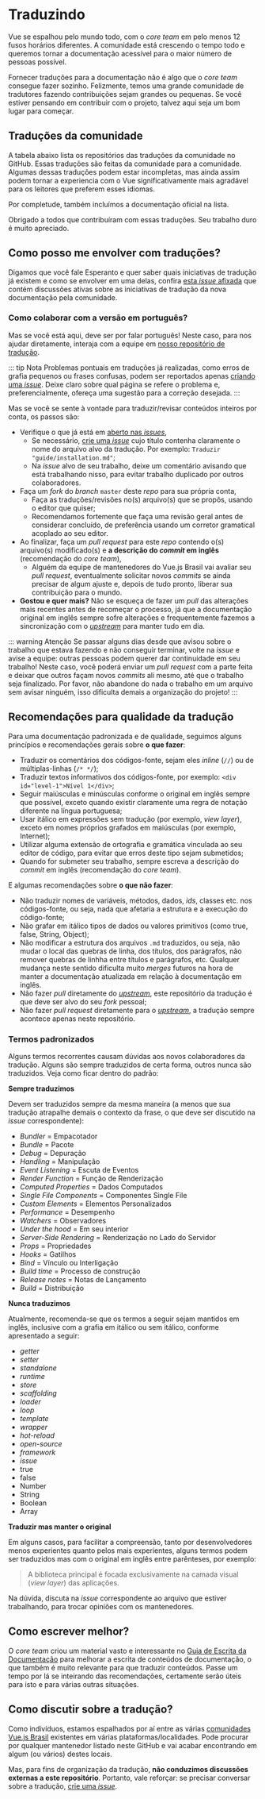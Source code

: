 # Traduzindo

Vue se espalhou pelo mundo todo, com o *core team* em pelo menos 12 fusos horários diferentes. A comunidade está crescendo o tempo todo e queremos tornar a documentação acessível para o maior número de pessoas possível.

Fornecer traduções para a documentação não é algo que o *core team* consegue fazer sozinho. Felizmente, temos uma grande comunidade de tradutores fazendo contribuições sejam grandes ou pequenas. Se você estiver pensando em contribuir com o projeto, talvez aqui seja um bom lugar para começar.

## Traduções da comunidade

A tabela abaixo lista os repositórios das traduções da comunidade no GitHub. Essas traduções são feitas da comunidade para a comunidade. Algumas dessas traduções podem estar incompletas, mas ainda assim podem tornar a experiencia com o Vue significativamente mais agradável para os leitores que preferem esses idiomas.

Por completude, também incluímos a documentação oficial na lista.

<guide-contributing-translations />

Obrigado a todos que contribuíram com essas traduções. Seu trabalho duro é muito apreciado.

## Como posso me envolver com traduções?

Digamos que você fale Esperanto e quer saber quais iniciativas de tradução já existem e como se envolver em uma delas, confira [esta _issue_ afixada](https://github.com/vuejs/docs-next/issues/478) que contém discussões ativas sobre as iniciativas de tradução da nova documentação pela comunidade.

### Como colaborar com a versão em português?

Mas se você está aqui, deve ser por falar português! Neste caso, para nos ajudar diretamente, interaja com a equipe em [nosso repositório de tradução](https://github.com/vuejs-br/docs-next).

::: tip Nota
Problemas pontuais em traduções já realizadas, como erros de grafia pequenos ou frases confusas, podem ser reportados apenas [criando uma _issue_](https://github.com/vuejs-br/docs-next/issues/new). Deixe claro sobre qual página se refere o problema e, preferencialmente, ofereça uma sugestão para a correção desejada.
:::

Mas se você se sente à vontade para traduzir/revisar conteúdos inteiros por conta, os passos são:

- Verifique o que já está em [aberto nas _issues_](https://github.com/vuejs-br/docs-next/issues),
  - Se necessário, [crie uma _issue_](https://github.com/vuejs-br/docs-next/issues/new) cujo título contenha claramente o nome do arquivo alvo da tradução. Por exemplo: `Traduzir "guide/installation.md"`;
  - Na _issue_ alvo de seu trabalho, deixe um comentário avisando que está trabalhando nisso, para evitar trabalho duplicado por outros colaboradores.
- Faça um _fork_ do _branch_ `master` deste _repo_ para sua própria conta,
  - Faça as traduções/revisões no(s) arquivo(s) que se propôs, usando o editor que quiser;
  - Recomendamos fortemente que faça uma revisão geral antes de considerar concluído, de preferência usando um corretor gramatical acoplado ao seu editor.
- Ao finalizar, faça um _pull request_ para este _repo_ contendo o(s) arquivo(s) modificado(s) e **a descrição do _commit_ em inglês** (recomendação do _core team_),
  - Alguém da equipe de mantenedores do Vue.js Brasil vai avaliar seu _pull request_, eventualmente solicitar novos _commits_ se ainda precisar de algum ajuste e, depois de tudo pronto, liberar sua contribuição para o mundo.
- **Gostou e quer mais?** Não se esqueça de fazer um _pull_ das alterações mais recentes antes de recomeçar o processo, já que a documentação original em inglês sempre sofre alterações e frequentemente fazemos a sincronização com o [_upstream_](https://github.com/vuejs/docs-next) para manter tudo em dia.

::: warning Atenção
Se passar alguns dias desde que avisou sobre o trabalho que estava fazendo e não conseguir terminar, volte na _issue_ e avise a equipe: outras pessoas podem querer dar continuidade em seu trabalho! Neste caso, você poderá enviar um _pull request_ com a parte feita e deixar que outros façam novos _commits_ ali mesmo, até que o trabalho seja finalizado. Por favor, não abandone do nada o trabalho em um arquivo sem avisar ninguém, isso dificulta demais a organização do projeto!
:::

## Recomendações para qualidade da tradução

Para uma documentação padronizada e de qualidade, seguimos alguns princípios e recomendações gerais sobre **o que fazer**:

- Traduzir os comentários dos códigos-fonte, sejam eles _inline_ (`//`) ou de múltiplas-linhas (`/* */`);
- Traduzir textos informativos dos códigos-fonte, por exemplo: `<div id="level-1">Nível 1</div>`;
- Seguir maiúsculas e minúsculas conforme o original em inglês sempre que possível, exceto quando existir claramente uma regra de notação diferente na língua portuguesa;
- Usar itálico em expressões sem tradução (por exemplo, _view layer_), exceto em nomes próprios grafados em maiúsculas (por exemplo, Internet);
- Utilizar alguma extensão de ortografia e gramática vinculada ao seu editor de código, para evitar que erros deste tipo sejam submetidos;
- Quando for submeter seu trabalho, sempre escreva a descrição do _commit_ em inglês (recomendação do _core team_).

E algumas recomendações sobre **o que não fazer**:

- Não traduzir nomes de variáveis, métodos, dados, _ids_, classes etc. nos códigos-fonte, ou seja, nada que afetaria a estrutura e a execução do código-fonte;
- Não grafar em itálico tipos de dados ou valores primitivos (como true, false, String, Object);
- Não modificar a estrutura dos arquivos `.md` traduzidos, ou seja, não mudar o local das quebras de linha, dos títulos, dos parágrafos, não remover quebras de linhha entre títulos e parágrafos, etc. Qualquer mudança neste sentido dificulta muito _merges_ futuros na hora de manter a documentação atualizada em relação à documentação em inglês.
- Não fazer _pull_ diretamente do [_upstream_](https://github.com/vuejs/docs-next), este repositório da tradução é que deve ser alvo do seu _fork_ pessoal;
- Não fazer _pull request_ diretamente para o [_upstream_](https://github.com/vuejs/docs-next), a tradução sempre acontece apenas neste repositório.

### Termos padronizados

Alguns termos recorrentes causam dúvidas aos novos colaboradores da tradução. Alguns são sempre traduzidos de certa forma, outros nunca são traduzidos. Veja como ficar dentro do padrão:

**Sempre traduzimos**

Devem ser traduzidos sempre da mesma maneira (a menos que sua tradução atrapalhe demais o contexto da frase, o que deve ser discutido na _issue_ correspondente):

- _Bundler_ = Empacotador
- _Bundle_ = Pacote
- _Debug_ = Depuração
- _Handling_ = Manipulação
- _Event Listening_ = Escuta de Eventos
- _Render Function_ = Função de Renderização
- _Computed Properties_ = Dados Computados
- _Single File Components_ = Componentes Single File
- _Custom Elements_ = Elementos Personalizados
- _Performance_ = Desempenho
- _Watchers_ = Observadores
- _Under the hood_ = Em seu interior
- _Server-Side Rendering_ = Renderização no Lado do Servidor
- _Props_ = Propriedades
- _Hooks_ = Gatilhos
- _Bind_ = Vínculo ou Interligação
- _Build time_ = Processo de construção
- _Release notes_ = Notas de Lançamento
- _Build_ = Distribuição

**Nunca traduzimos**

Atualmente, recomenda-se que os termos a seguir sejam mantidos em inglês, inclusive com a grafia em itálico ou sem itálico, conforme apresentado a seguir:

- _getter_
- _setter_
- _standalone_
- _runtime_
- _store_
- _scaffolding_
- _loader_
- _loop_
- _template_
- _wrapper_
- _hot-reload_
- _open-source_
- _framework_
- _issue_
- true
- false
- Number
- String
- Boolean
- Array

**Traduzir mas manter o original**

Em alguns casos, para facilitar a compreensão, tanto por desenvolvedores menos experientes quanto pelos mais experientes, alguns termos podem ser traduzidos mas com o original em inglês entre parênteses, por exemplo:

> A biblioteca principal é focada exclusivamente na camada visual (_view layer_) das aplicações.

Na dúvida, discuta na _issue_ correspondente ao arquivo que estiver trabalhando, para trocar opiniões com os mantenedores.

## Como escrever melhor?

O _core team_ criou um material vasto e interessante no [Guia de Escrita da Documentação](./writing-guide.md) para melhorar a escrita de conteúdos de documentação, o que também é muito relevante para que traduzir conteúdos. Passe um tempo por lá se inteirando das recomendações, certamente serão úteis para isto e para várias outras situações.

## Como discutir sobre a tradução?

Como indivíduos, estamos espalhados por aí entre as várias [comunidades Vue.js Brasil](https://github.com/vuejs-br/comunidades) existentes em várias plataformas/localidades. Pode procurar por qualquer mantenedor listado neste GitHub e vai acabar encontrando em algum (ou vários) destes locais.

Mas, para fins de organização da tradução, **não conduzimos discussões externas a este repositório**. Portanto, vale reforçar: se precisar conversar sobre a tradução, [crie uma _issue_](https://github.com/vuejs-br/docs-next/issues/new).